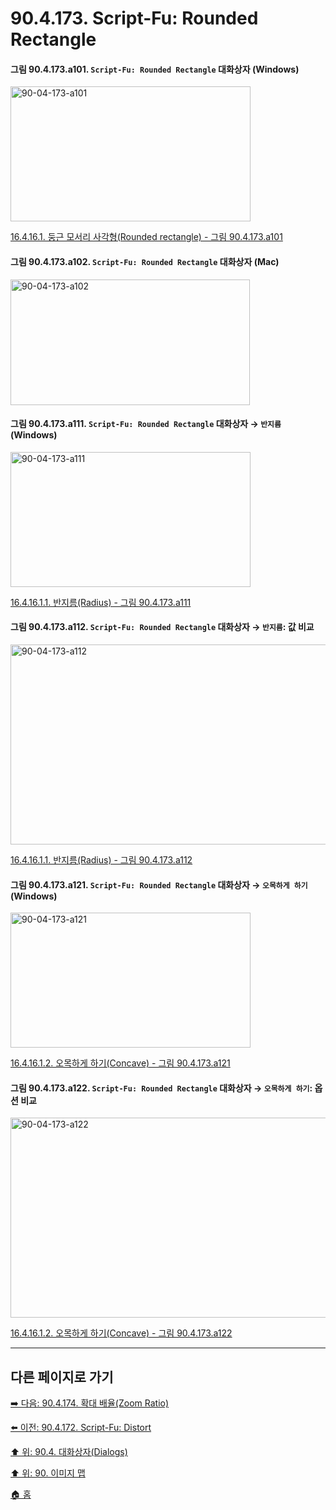 # 90.4.173. Script-Fu: Rounded Rectangle

<a id="90-04-173-a101"></a>

#### 그림 90.4.173.a101. `Script-Fu: Rounded Rectangle` 대화상자 (Windows)
<img width="384" height="216" alt="90-04-173-a101" src="https://github.com/user-attachments/assets/cfb86d31-9e31-4396-b921-6dc44d4e23ec" />

[16.4.16.1. 둥근 모서리 사각형(Rounded rectangle) - 그림 90.4.173.a101](./16-04-16-01-00-description_of_the_rounded_rectangle_dialog_window.md#90-04-173-a101)

<a id="90-04-173-a102"></a>

#### 그림 90.4.173.a102. `Script-Fu: Rounded Rectangle` 대화상자 (Mac)
<img width="383" height="201" alt="90-04-173-a102" src="https://github.com/user-attachments/assets/89e0704e-1fcc-414b-b9b6-9d533dc00b60" />

<a id="90-04-173-a111"></a>

#### 그림 90.4.173.a111. `Script-Fu: Rounded Rectangle` 대화상자 → `반지름` (Windows)
<img width="384" height="216" alt="90-04-173-a111" src="https://github.com/user-attachments/assets/f36cfed6-a15c-413b-a858-8b2a4ef76f60" />

[16.4.16.1.1. 반지름(Radius) - 그림 90.4.173.a111](./16-04-16-01-01-radius.md#90-04-173-a111)

<a id="90-04-173-a112"></a>

#### 그림 90.4.173.a112. `Script-Fu: Rounded Rectangle` 대화상자 → `반지름`: 값 비교
<img width="960" height="320" alt="90-04-173-a112" src="https://github.com/user-attachments/assets/74d16a1e-fa13-4ead-9082-fbbf259f80ef" />

[16.4.16.1.1. 반지름(Radius) - 그림 90.4.173.a112](./16-04-16-01-01-radius.md#90-04-173-a112)

<a id="90-04-173-a121"></a>

#### 그림 90.4.173.a121. `Script-Fu: Rounded Rectangle` 대화상자 → `오목하게 하기` (Windows)
<img width="384" height="216" alt="90-04-173-a121" src="https://github.com/user-attachments/assets/91c645ae-9ed2-45af-b53a-5667c1364d2e" />

[16.4.16.1.2. 오목하게 하기(Concave) - 그림 90.4.173.a121](./16-04-16-01-02-concave.md#90-04-173-a121)

<a id="90-04-173-a122"></a>

#### 그림 90.4.173.a122. `Script-Fu: Rounded Rectangle` 대화상자 → `오목하게 하기`: 옵션 비교
<img width="640" height="320" alt="90-04-173-a122" src="https://github.com/user-attachments/assets/dadd5a5d-74bb-442f-98f6-f672b05b8205" />

[16.4.16.1.2. 오목하게 하기(Concave) - 그림 90.4.173.a122](./16-04-16-01-02-concave.md#90-04-173-a122)

***

## 다른 페이지로 가기

[➡️ 다음: 90.4.174. 확대 배율(Zoom Ratio)](./90-04-0174-zoom_ratio.md)

[⬅️ 이전: 90.4.172. Script-Fu: Distort](./90-04-0172-script_fu_distort.md)

[⬆️ 위: 90.4. 대화상자(Dialogs)](./90-04-0000-dialogs.md)

[⬆️ 위: 90. 이미지 맵](./90-00-image-map.md)

[🏠 홈](./00-home.md)